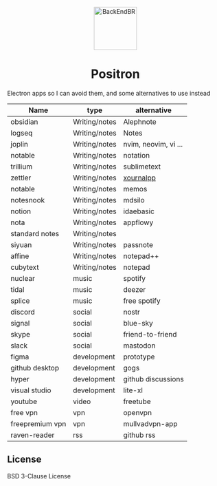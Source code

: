 <!--suppress HtmlDeprecatedAttribute -->

<p align="center">
  <img src="/dollar.gif" alt="BackEndBR" width="100px" />
</p>

<p align="center">
  <h1 align="center">Positron</h1>
</p>

Electron apps so I can avoid them, and some alternatives to use instead

<div id='projects'></div>

| Name                      | type            | alternative     |
|---------------------------|-----------------|-----------------|
| obsidian |  Writing/notes | Alephnote |
| logseq |  Writing/notes| Notes |
| joplin |  Writing/notes| nvim, neovim, vi ... |
| notable |  Writing/notes| notation |
| trillium |  Writing/notes| sublimetext |
| zettler |  Writing/notes|  [xournalpp](https://github.com/xournalpp/xournalpp) |
| notable |  Writing/notes| memos |
| notesnook |  Writing/notes|  mdsilo|
| notion |  Writing/notes| idaebasic |
| nota |  Writing/notes| appflowy |
| standard notes  |  Writing/notes| |
| siyuan |  Writing/notes| passnote |
| affine |  Writing/notes| notepad++ |
| cubytext | Writing/notes| notepad |
| nuclear | music| spotify |
| tidal | music| deezer |
| splice | music| free spotify |
| discord | social | nostr |
| signal | social | blue-sky |
| skype | social| friend-to-friend |
| slack | social| mastodon |
| figma | development| prototype |
| github desktop | development| gogs |
| hyper | development| github discussions |
| visual studio | development| lite-xl |
| youtube | video| freetube |
| free  vpn | vpn | openvpn |
| freepremium  vpn | vpn | mullvadvpn-app |
| raven-reader | rss |  github rss |

<div id='license'></div>

## License
BSD 3-Clause License

<div id='contributing'></div>
